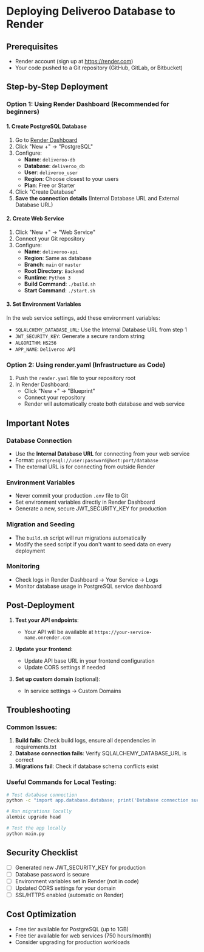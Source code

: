 # Deploying Deliveroo Database to Render

## Prerequisites
- Render account (sign up at https://render.com)
- Your code pushed to a Git repository (GitHub, GitLab, or Bitbucket)

## Step-by-Step Deployment

### Option 1: Using Render Dashboard (Recommended for beginners)

#### 1. Create PostgreSQL Database
1. Go to [Render Dashboard](https://dashboard.render.com)
2. Click "New +" → "PostgreSQL"
3. Configure:
   - **Name**: `deliveroo-db`
   - **Database**: `deliveroo_db`
   - **User**: `deliveroo_user`
   - **Region**: Choose closest to your users
   - **Plan**: Free or Starter
4. Click "Create Database"
5. **Save the connection details** (Internal Database URL and External Database URL)

#### 2. Create Web Service
1. Click "New +" → "Web Service"
2. Connect your Git repository
3. Configure:
   - **Name**: `deliveroo-api`
   - **Region**: Same as database
   - **Branch**: `main` or `master`
   - **Root Directory**: `Backend`
   - **Runtime**: `Python 3`
   - **Build Command**: `./build.sh`
   - **Start Command**: `./start.sh`

#### 3. Set Environment Variables
In the web service settings, add these environment variables:
- `SQLALCHEMY_DATABASE_URL`: Use the Internal Database URL from step 1
- `JWT_SECURITY_KEY`: Generate a secure random string
- `ALGORITHM`: `HS256`
- `APP_NAME`: `Deliveroo API`

### Option 2: Using render.yaml (Infrastructure as Code)

1. Push the `render.yaml` file to your repository root
2. In Render Dashboard:
   - Click "New +" → "Blueprint"
   - Connect your repository
   - Render will automatically create both database and web service

## Important Notes

### Database Connection
- Use the **Internal Database URL** for connecting from your web service
- Format: `postgresql://user:password@host:port/database`
- The external URL is for connecting from outside Render

### Environment Variables
- Never commit your production `.env` file to Git
- Set environment variables directly in Render Dashboard
- Generate a new, secure JWT_SECURITY_KEY for production

### Migration and Seeding
- The `build.sh` script will run migrations automatically
- Modify the seed script if you don't want to seed data on every deployment

### Monitoring
- Check logs in Render Dashboard → Your Service → Logs
- Monitor database usage in PostgreSQL service dashboard

## Post-Deployment

1. **Test your API endpoints**:
   - Your API will be available at `https://your-service-name.onrender.com`

2. **Update your frontend**:
   - Update API base URL in your frontend configuration
   - Update CORS settings if needed

3. **Set up custom domain** (optional):
   - In service settings → Custom Domains

## Troubleshooting

### Common Issues:
1. **Build fails**: Check build logs, ensure all dependencies in requirements.txt
2. **Database connection fails**: Verify SQLALCHEMY_DATABASE_URL is correct
3. **Migrations fail**: Check if database schema conflicts exist

### Useful Commands for Local Testing:
```bash
# Test database connection
python -c "import app.database.database; print('Database connection successful')"

# Run migrations locally
alembic upgrade head

# Test the app locally
python main.py
```

## Security Checklist
- [ ] Generated new JWT_SECURITY_KEY for production
- [ ] Database password is secure
- [ ] Environment variables set in Render (not in code)
- [ ] Updated CORS settings for your domain
- [ ] SSL/HTTPS enabled (automatic on Render)

## Cost Optimization
- Free tier available for PostgreSQL (up to 1GB)
- Free tier available for web services (750 hours/month)
- Consider upgrading for production workloads

